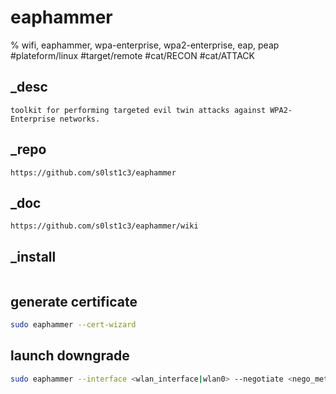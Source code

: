 # eaphammer
% wifi, eaphammer, wpa-enterprise, wpa2-enterprise, eap, peap
#plateform/linux #target/remote #cat/RECON #cat/ATTACK

## _desc
```
toolkit for performing targeted evil twin attacks against WPA2-Enterprise networks.
```

## _repo
```
https://github.com/s0lst1c3/eaphammer
```

## _doc
```
https://github.com/s0lst1c3/eaphammer/wiki
```

## _install
```
```

## generate certificate
```bash
sudo eaphammer --cert-wizard
```

## launch downgrade
```bash
sudo eaphammer --interface <wlan_interface|wlan0> --negotiate <nego_method|balanced> --auth wpa-eap --essid <essid> --creds
```